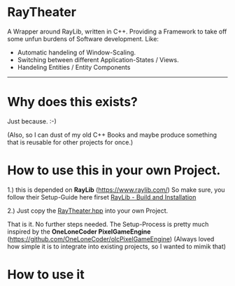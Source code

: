 # RayTheater 
A Wrapper around RayLib, written in C++. 
Providing a Framework to take off some unfun burdens of Software development.
Like:

- Automatic handeling of Window-Scaling.
- Switching between different Application-States / Views.
- Handeling Entities / Entity Components

---

# Why does this exists?
Just because. :-)  

(Also, so I can dust of my old C++ Books and maybe produce something that 
is reusable for other projects for once.)


# How to use this in your own Project.
1.) this is depended on **RayLib** (https://www.raylib.com/) 
So make sure, you follow their Setup-Guide here firset [RayLib - Build and Installation](https://github.com/raysan5/raylib?tab=readme-ov-file#build-and-installation)

2.) Just copy  the [RayTheater.hpp](./src/lib/RayTheater.hpp) into your own Project.

That is it. No further steps needed.
The Setup-Process is pretty much inspired by the 
**OneLoneCoder PixelGameEngine** (https://github.com/OneLoneCoder/olcPixelGameEngine)
(Always loved how simple it is to integrate into existing projects, so I wanted to mimik that)

# How to use it


